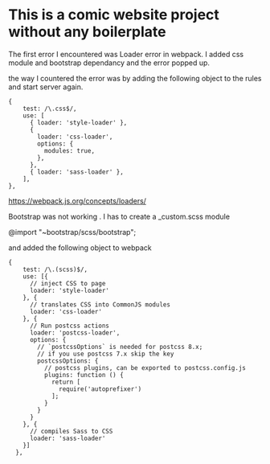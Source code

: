 # This is a comic website project without any boilerplate

The first error I encountered was Loader error in webpack. I added css module and bootstrap dependancy and the error popped up.

the way I countered the error was by adding the following object to the rules and start server again.

    {
        test: /\.css$/,
        use: [
          { loader: 'style-loader' },
          {
            loader: 'css-loader',
            options: {
              modules: true,
            },
          },
          { loader: 'sass-loader' },
        ],
    },

https://webpack.js.org/concepts/loaders/

Bootstrap was not working . I has to create a _custom.scss module


@import "~bootstrap/scss/bootstrap";


and added the following object to  webpack

    {
        test: /\.(scss)$/,
        use: [{
          // inject CSS to page
          loader: 'style-loader'
        }, {
          // translates CSS into CommonJS modules
          loader: 'css-loader'
        }, {
          // Run postcss actions
          loader: 'postcss-loader',
          options: {
            // `postcssOptions` is needed for postcss 8.x;
            // if you use postcss 7.x skip the key
            postcssOptions: {
              // postcss plugins, can be exported to postcss.config.js
              plugins: function () {
                return [
                  require('autoprefixer')
                ];
              }
            }
          }
        }, {
          // compiles Sass to CSS
          loader: 'sass-loader'
        }]
      },

